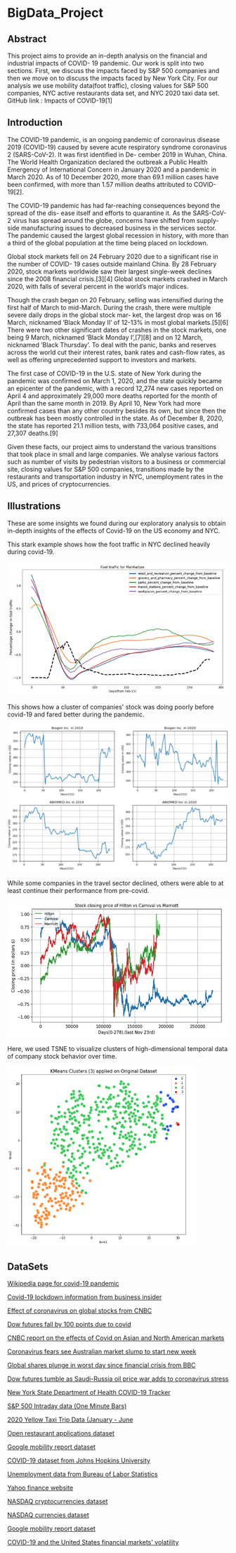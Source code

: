 # BigData_Project



## Abstract

This project aims to provide an in-depth analysis on the financial and industrial impacts of COVID- 19 pandemic. Our work is split into two sections. First, we discuss the impacts faced by S&P 500 companies and then we move on to discuss the impacts faced by New York City. For our analysis we use mobility data(foot traffic), closing values for S&P 500 companies, NYC active restaurants data set, and NYC 2020 taxi data set. GitHub link : Impacts of COVID-19[1]

## Introduction

The COVID-19 pandemic, is an ongoing pandemic of coronavirus disease 2019 (COVID-19) caused by severe acute respiratory syndrome coronavirus 2 (SARS-CoV-2). It was first identified in De- cember 2019 in Wuhan, China. The World Health Organization declared the outbreak a Public Health Emergency of International Concern in January 2020 and a pandemic in March 2020. As of 10 December 2020, more than 69.1 million cases have been confirmed, with more than 1.57 million deaths attributed to COVID-19[2].

The COVID-19 pandemic has had far-reaching consequences beyond the spread of the dis- ease itself and efforts to quarantine it. As the SARS-CoV-2 virus has spread around the globe, concerns have shifted from supply-side manufacturing issues to decreased business in the services sector. The pandemic caused the largest global recession in history, with more than a third of the global population at the time being placed on lockdown.

Global stock markets fell on 24 February 2020 due to a significant rise in the number of COVID- 19 cases outside mainland China. By 28 February 2020, stock markets worldwide saw their largest single-week declines since the 2008 financial crisis.[3][4] Global stock markets crashed in March 2020, with falls of several percent in the world’s major indices.

Though the crash began on 20 February, selling was intensified during the first half of March to mid-March. During the crash, there were multiple severe daily drops in the global stock mar- ket, the largest drop was on 16 March, nicknamed ’Black Monday II’ of 12-13% in most global markets.[5][6] There were two other significant dates of crashes in the stock markets, one being 9 March, nicknamed ’Black Monday I’,[7][8] and on 12 March, nicknamed ’Black Thursday’. To deal with the panic, banks and reserves across the world cut their interest rates, bank rates and cash-flow rates, as well as offering unprecedented support to investors and markets.

The first case of COVID-19 in the U.S. state of New York during the pandemic was confirmed on March 1, 2020, and the state quickly became an epicenter of the pandemic, with a record 12,274 new cases reported on April 4 and approximately 29,000 more deaths reported for the month of April than the same month in 2019. By April 10, New York had more confirmed cases than any other country besides its own, but since then the outbreak has been mostly controlled in the state. As of December 8, 2020, the state has reported 21.1 million tests, with 733,064 positive cases, and 27,307 deaths.[9]

Given these facts, our project aims to understand the various transitions that took place in small and large companies. We analyse various factors such as number of visits by pedestrian visitors to a business or commercial site, closing values for S&P 500 companies, transitions made by the restaurants and transportation industry in NYC, unemployment rates in the US, and prices of cryptocurrencies.

## Illustrations

These are some insights we found during our exploratory analysis to obtain in-depth insights of the effects of Covid-19 on the US economy and NYC.

This stark example shows how the foot traffic in NYC declined heavily during covid-19.

<img src="media/manhattan_foot_traffic.png" alt="manhattan_foot_traffic" style="zoom:75%;" />

This shows how a cluster of companies' stock was doing poorly before covid-19 and fared better during the pandemic.

<img src="media/switch_from_one.png" alt="switch_from_one" style="zoom:50%;" />

While some companies in the travel sector declined, others were able to at least continue their performance from pre-covid.

<img src="media/travel.png" alt="travel" style="zoom:75%;" />



Here, we used TSNE to visualize clusters of high-dimensional temporal data of company stock behavior over time.

<img src="media/kmeans_3clusters.png" alt="kmeans_3clusters" style="zoom:67%;" />

## DataSets

[Wikipedia page for covid-19 pandemic](https://en.wikipedia.org/wiki/COVID-19_pandemic)

[Covid-19 lockdown information from business insider](https://www.businessinsider.com.au/countries-on-lockdown-coronavirus-italy-2020-3)

[Effect of coronavirus on global stocks from CNBC](https://www.cnbc.com/2020/02/28/europe-markets-coronavirus-hammers-global-stocks.html)

[Dow futures fall by 100 points due to covid](https://www.cnbc.com/2020/02/27/dow-futures-fall-100-points-after-another-massive-rout-amid-coronavirus-fears.html)

[CNBC report on the effects of Covid on Asian and North American markets](https://www.cnbc.com/2020/03/16/asia-markets-fed-cut-to-zero-china-industrial-production-coronavirus.html)

[Coronavirus fears see Australian market slump to start new week](https://www.abc.net.au/news/2020-03-16/coronavirus-fears-see-australian-market-slump-to-start-new-week/12058904)

[Global shares plunge in worst day since financial crisis from BBC](https://www.bbc.com/news/business-51796806)

[Dow futures tumble as Saudi-Russia oil price war adds to coronavirus stress](https://www.nbcnews.com/business/business-news/dow-futures-tumble-1-000-points-all-out-oil-price-n1152716)

[New York State Department of Health COVID-19 Tracker](https://coronavirus.health.ny.gov/home)

[S&P 500 Intraday data (One Minute Bars)](https://www.quandl.com/databases/AS500/data)

[2020 Yellow Taxi Trip Data (January - June](https://catalog.data.gov/my/dataset/2020-yellow-taxi-trip-data-january-june)

[Open restaurant applications dataset](https://catalog.data.gov/dataset/open-restaurant)

[Google mobility report dataset](https://www.google.com/covid19/mobility/)

[COVID-19 dataset from Johns Hopkins University](https://github.com/CSSEGISandData/COVID-19)

[Unemployment data from Bureau of Labor Statistics](https://www.bls.gov/news.release/pdf/empsit.pdf)

[Yahoo finance website](https://finance.yahoo.com/)

[NASDAQ cryptocurrencies dataset](https://www.nasdaq.com/market-activity/cryptocurrency)

[NASDAQ currencies dataset](https://www.nasdaq.com/market-activity/currencies)

[Google mobility report dataset](https://www.google.com/covid19/mobility/)

[COVID-19 and the United States financial markets' volatility](https://www.sciencedirect.com/science/article/pii/S1544612320303202)